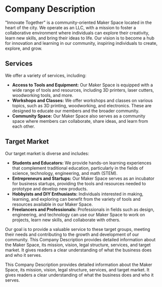 # Company Description

"Innovate Together" is a community-oriented Maker Space located in the heart of the city. We operate as an LLC, with a mission to foster a collaborative environment where individuals can explore their creativity, learn new skills, and bring their ideas to life. Our vision is to become a hub for innovation and learning in our community, inspiring individuals to create, explore, and grow.

## Services

We offer a variety of services, including:

- **Access to Tools and Equipment:** Our Maker Space is equipped with a wide range of tools and resources, including 3D printers, laser cutters, woodworking tools, and more.
- **Workshops and Classes:** We offer workshops and classes on various topics, such as 3D printing, woodworking, and electronics. These are designed to educate our members and the broader community.
- **Community Space:** Our Maker Space also serves as a community space where members can collaborate, share ideas, and learn from each other.

## Target Market

Our target market is diverse and includes:

- **Students and Educators:** We provide hands-on learning experiences that complement traditional education, particularly in the fields of science, technology, engineering, and math (STEM).
- **Entrepreneurs and Startups:** Our Maker Space serves as an incubator for business startups, providing the tools and resources needed to prototype and develop new products.
- **Hobbyists and DIY Enthusiasts:** Individuals interested in making, learning, and exploring can benefit from the variety of tools and resources available in our Maker Space.
- **Freelancers and Professionals:** Professionals in fields such as design, engineering, and technology can use our Maker Space to work on projects, learn new skills, and collaborate with others.

Our goal is to provide a valuable service to these target groups, meeting their needs and contributing to the growth and development of our community.
This Company Description provides detailed information about the Maker Space, its mission, vision, legal structure, services, and target market. It gives readers a clear understanding of what the business does and who it serves.

This Company Description provides detailed information about the Maker Space, its mission, vision, legal structure, services, and target market. It gives readers a clear understanding of what the business does and who it serves.
